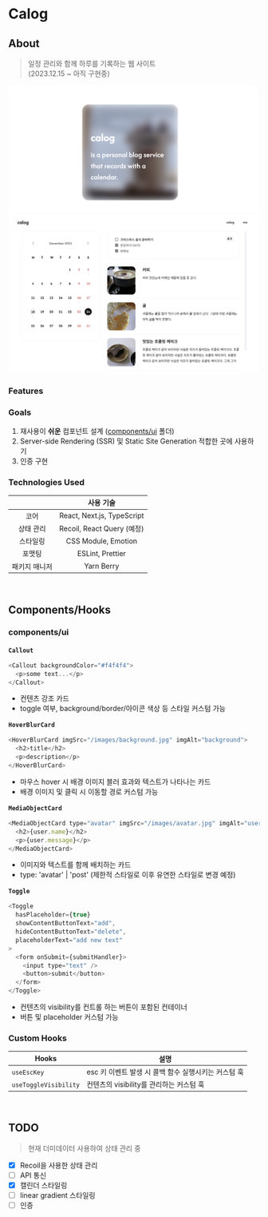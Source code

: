 # Calog

## About

> 일정 관리와 함께 하루를 기록하는 웹 사이트  
> (2023.12.15 ~ 아직 구현중)

![preview](assets/calog-mainpage.png)
![preview](assets/calog-preview.png)

### Features

### Goals

1. 재사용이 **쉬운** 컴포넌트 설계 ([components/ui](components/ui/) 폴더)
2. Server-side Rendering (SSR) 및 Static Site Generation 적합한 곳에 사용하기
3. 인증 구현

### Technologies Used

|               |         사용 기술          |
| :-----------: | :------------------------: |
|     코어      | React, Next.js, TypeScript |
|   상태 관리   | Recoil, React Query (예정) |
|   스타일링    |    CSS Module, Emotion     |
|    포맷팅     |      ESLint, Prettier      |
| 패키지 매니저 |         Yarn Berry         |

<br />

## Components/Hooks

### components/ui

**`Callout`**

```js
<Callout backgroundColor="#f4f4f4">
  <p>some text...</p>
</Callout>
```

- 컨텐츠 강조 카드
- toggle 여부, background/border/아이콘 색상 등 스타일 커스텀 가능

**`HoverBlurCard`**

```js
<HoverBlurCard imgSrc="/images/background.jpg" imgAlt="background">
  <h2>title</h2>
  <p>description</p>
</HoverBlurCard>
```

- 마우스 hover 시 배경 이미지 블러 효과와 텍스트가 나타나는 카드
- 배경 이미지 및 클릭 시 이동할 경로 커스텀 가능

**`MediaObjectCard`**

```js
<MediaObjectCard type="avatar" imgSrc="/images/avatar.jpg" imgAlt="user avatar">
  <h2>{user.name}</h2>
  <p>{user.message}</p>
</MediaObjectCard>
```

- 이미지와 텍스트를 함께 배치하는 카드
- type: 'avatar' | 'post' (제한적 스타일로 이후 유연한 스타일로 변경 예정)

**`Toggle`**

```js
<Toggle
  hasPlaceholder={true}
  showContentButtonText="add",
  hideContentButtonText="delete",
  placeholderText="add new text"
>
  <form onSubmit={submitHandler}>
    <input type="text" />
    <button>submit</button>
  </form>
</Toggle>
```

- 컨텐츠의 visibility를 컨트롤 하는 버튼이 포함된 컨테이너
- 버튼 및 placeholder 커스텀 가능

### Custom Hooks

| Hooks                 | 설명                                                 |
| --------------------- | ---------------------------------------------------- |
| `useEscKey`           | esc 키 이벤트 발생 시 콜백 함수 실행시키는 커스텀 훅 |
| `useToggleVisibility` | 컨텐츠의 visibility를 관리하는 커스텀 훅             |

<br />

## TODO

> 현재 더미데이터 사용하여 상태 관리 중

- [x] Recoil을 사용한 상태 관리
- [ ] API 통신
- [x] 캘린더 스타일링
- [ ] linear gradient 스타일링
- [ ] 인증
